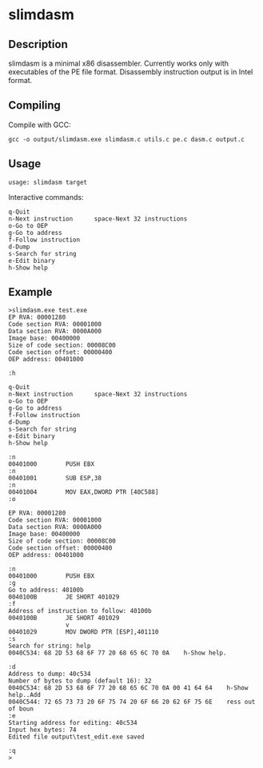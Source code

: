 # slimdasm

## Description

slimdasm is a minimal x86 disassembler.
Currently works only with executables of the PE file format.
Disassembly instruction output is in Intel format.

## Compiling

Compile with GCC:

```
gcc -o output/slimdasm.exe slimdasm.c utils.c pe.c dasm.c output.c
```

## Usage

```
usage: slimdasm target
```

Interactive commands:

```
q-Quit
n-Next instruction      space-Next 32 instructions
o-Go to OEP
g-Go to address
f-Follow instruction
d-Dump
s-Search for string
e-Edit binary
h-Show help
```

## Example

```
>slimdasm.exe test.exe
EP RVA: 00001280
Code section RVA: 00001000
Data section RVA: 0000A000
Image base: 00400000
Size of code section: 00008C00
Code section offset: 00000400
OEP address: 00401000

:h

q-Quit
n-Next instruction      space-Next 32 instructions
o-Go to OEP
g-Go to address
f-Follow instruction
d-Dump
s-Search for string
e-Edit binary
h-Show help

:n
00401000        PUSH EBX
:n
00401001        SUB ESP,38
:n
00401004        MOV EAX,DWORD PTR [40C588]
:o

EP RVA: 00001280
Code section RVA: 00001000
Data section RVA: 0000A000
Image base: 00400000
Size of code section: 00008C00
Code section offset: 00000400
OEP address: 00401000

:n
00401000        PUSH EBX
:g
Go to address: 40100b
0040100B        JE SHORT 401029
:f
Address of instruction to follow: 40100b
0040100B        JE SHORT 401029
                v
00401029        MOV DWORD PTR [ESP],401110
:s
Search for string: help
0040C534: 68 2D 53 68 6F 77 20 68 65 6C 70 0A    h-Show help.

:d
Address to dump: 40c534
Number of bytes to dump (default 16): 32
0040C534: 68 2D 53 68 6F 77 20 68 65 6C 70 0A 00 41 64 64    h-Show help..Add
0040C544: 72 65 73 73 20 6F 75 74 20 6F 66 20 62 6F 75 6E    ress out of boun
:e
Starting address for editing: 40c534
Input hex bytes: 74
Edited file output\test_edit.exe saved

:q
>
```